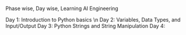 Phase wise, Day wise, Learning AI Engineering

Day 1: Introduction to Python basics \n
Day 2: Variables, Data Types, and Input/Output
Day 3: Python Strings and String Manipulation
Day 4: 
